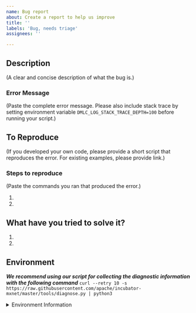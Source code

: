 ```yaml
---
name: Bug report
about: Create a report to help us improve
title: ''
labels: 'Bug, needs triage'
assignees: ''

---
```

## Description
(A clear and concise description of what the bug is.)

### Error Message
(Paste the complete error message. Please also include stack trace by setting environment variable `DMLC_LOG_STACK_TRACE_DEPTH=100` before running your script.)

## To Reproduce
(If you developed your own code, please provide a short script that reproduces the error. For existing examples, please provide link.)

### Steps to reproduce
(Paste the commands you ran that produced the error.)

1.
2.

## What have you tried to solve it?

1.
2.

## Environment

***We recommend using our script for collecting the diagnostic information with the following command***
`curl --retry 10 -s https://raw.githubusercontent.com/apache/incubator-mxnet/master/tools/diagnose.py | python3`

<details>
<summary>Environment Information</summary>

```
# Paste the diagnose.py command output here
```

</details>
